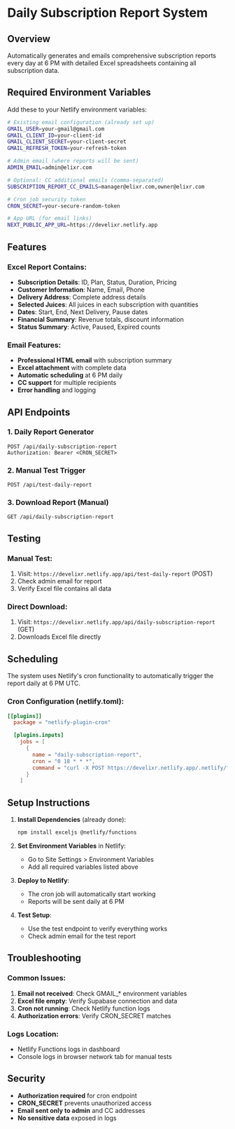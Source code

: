 # Daily Subscription Report System

## Overview
Automatically generates and emails comprehensive subscription reports every day at 6 PM with detailed Excel spreadsheets containing all subscription data.

## Required Environment Variables

Add these to your Netlify environment variables:

```bash
# Existing email configuration (already set up)
GMAIL_USER=your-gmail@gmail.com
GMAIL_CLIENT_ID=your-client-id
GMAIL_CLIENT_SECRET=your-client-secret
GMAIL_REFRESH_TOKEN=your-refresh-token

# Admin email (where reports will be sent)
ADMIN_EMAIL=admin@elixr.com

# Optional: CC additional emails (comma-separated)
SUBSCRIPTION_REPORT_CC_EMAILS=manager@elixr.com,owner@elixr.com

# Cron job security token
CRON_SECRET=your-secure-random-token

# App URL (for email links)
NEXT_PUBLIC_APP_URL=https://develixr.netlify.app
```

## Features

### Excel Report Contains:
- **Subscription Details**: ID, Plan, Status, Duration, Pricing
- **Customer Information**: Name, Email, Phone
- **Delivery Address**: Complete address details
- **Selected Juices**: All juices in each subscription with quantities
- **Dates**: Start, End, Next Delivery, Pause dates
- **Financial Summary**: Revenue totals, discount information
- **Status Summary**: Active, Paused, Expired counts

### Email Features:
- **Professional HTML email** with subscription summary
- **Excel attachment** with complete data
- **Automatic scheduling** at 6 PM daily
- **CC support** for multiple recipients
- **Error handling** and logging

## API Endpoints

### 1. Daily Report Generator
```
POST /api/daily-subscription-report
Authorization: Bearer <CRON_SECRET>
```

### 2. Manual Test Trigger
```
POST /api/test-daily-report
```

### 3. Download Report (Manual)
```
GET /api/daily-subscription-report
```

## Testing

### Manual Test:
1. Visit: `https://develixr.netlify.app/api/test-daily-report` (POST)
2. Check admin email for report
3. Verify Excel file contains all data

### Direct Download:
1. Visit: `https://develixr.netlify.app/api/daily-subscription-report` (GET)
2. Downloads Excel file directly

## Scheduling

The system uses Netlify's cron functionality to automatically trigger the report daily at 6 PM UTC.

### Cron Configuration (netlify.toml):
```toml
[[plugins]]
  package = "netlify-plugin-cron"

  [plugins.inputs]
    jobs = [
      {
        name = "daily-subscription-report",
        cron = "0 18 * * *",
        command = "curl -X POST https://develixr.netlify.app/.netlify/functions/daily-subscription-report-cron"
      }
    ]
```

## Setup Instructions

1. **Install Dependencies** (already done):
   ```bash
   npm install exceljs @netlify/functions
   ```

2. **Set Environment Variables** in Netlify:
   - Go to Site Settings > Environment Variables
   - Add all required variables listed above

3. **Deploy to Netlify**:
   - The cron job will automatically start working
   - Reports will be sent daily at 6 PM

4. **Test Setup**:
   - Use the test endpoint to verify everything works
   - Check admin email for the test report

## Troubleshooting

### Common Issues:
1. **Email not received**: Check GMAIL_* environment variables
2. **Excel file empty**: Verify Supabase connection and data
3. **Cron not running**: Check Netlify function logs
4. **Authorization errors**: Verify CRON_SECRET matches

### Logs Location:
- Netlify Functions logs in dashboard
- Console logs in browser network tab for manual tests

## Security

- **Authorization required** for cron endpoint
- **CRON_SECRET** prevents unauthorized access
- **Email sent only to admin** and CC addresses
- **No sensitive data** exposed in logs
